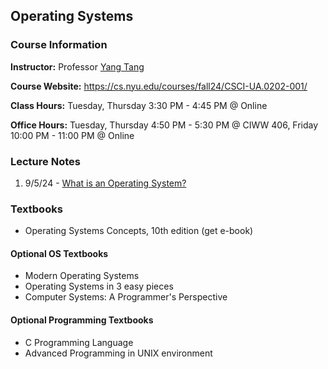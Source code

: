 ## Operating Systems

### Course Information

**Instructor:** Professor [Yang Tang](https://ytang.com/)

**Course Website:** https://cs.nyu.edu/courses/fall24/CSCI-UA.0202-001/

**Class Hours:** Tuesday, Thursday 3:30 PM - 4:45 PM @ Online

**Office Hours:** Tuesday, Thursday 4:50 PM - 5:30 PM @ CIWW 406, Friday 10:00 PM - 11:00 PM @ Online

### Lecture Notes

1. 9/5/24 - [What is an Operating System?](../os/intro.md)

### Textbooks

- Operating Systems Concepts, 10th edition (get e-book)

#### Optional OS Textbooks

- Modern Operating Systems
- Operating Systems in 3 easy pieces
- Computer Systems: A Programmer's Perspective

#### Optional Programming Textbooks

- C Programming Language
- Advanced Programming in UNIX environment
